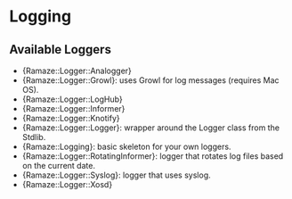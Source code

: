 # Logging

## Available Loggers

* {Ramaze::Logger::Analogger}
* {Ramaze::Logger::Growl}: uses Growl for log messages (requires Mac OS).
* {Ramaze::Logger::LogHub}
* {Ramaze::Logger::Informer}
* {Ramaze::Logger::Knotify}
* {Ramaze::Logger::Logger}: wrapper around the Logger class from the Stdlib.
* {Ramaze::Logging}: basic skeleton for your own loggers.
* {Ramaze::Logger::RotatingInformer}: logger that rotates log files based on the
  current date.
* {Ramaze::Logger::Syslog}: logger that uses syslog.
* {Ramaze::Logger::Xosd}
